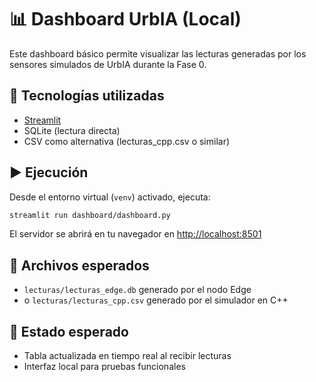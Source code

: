 # 📊 Dashboard UrbIA (Local)

Este dashboard básico permite visualizar las lecturas generadas por los sensores simulados de UrbIA durante la Fase 0.

## 🔧 Tecnologías utilizadas

- [Streamlit](https://streamlit.io/)
- SQLite (lectura directa)
- CSV como alternativa (lecturas_cpp.csv o similar)

## ▶️ Ejecución

Desde el entorno virtual (`venv`) activado, ejecuta:

```bash
streamlit run dashboard/dashboard.py
```

El servidor se abrirá en tu navegador en [http://localhost:8501](http://localhost:8501)

## 📁 Archivos esperados

- `lecturas/lecturas_edge.db` generado por el nodo Edge
- o `lecturas/lecturas_cpp.csv` generado por el simulador en C++

## 🧪 Estado esperado

- Tabla actualizada en tiempo real al recibir lecturas
- Interfaz local para pruebas funcionales
